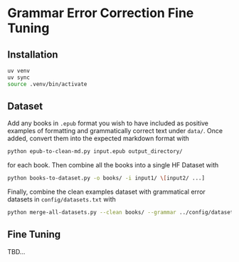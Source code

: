 # Grammar Error Correction Fine Tuning

## Installation

```sh
uv venv
uv sync
source .venv/bin/activate
```

## Dataset

Add any books in `.epub` format you wish to have included as positive examples of formatting
and grammatically correct text under `data/`.
Once added, convert them into the expected markdown format with

```sh
python epub-to-clean-md.py input.epub output_directory/
```

for each book. Then combine all the books into a single HF Dataset with

```sh
python books-to-dataset.py -o books/ -i input1/ \[input2/ ...]
```

Finally, combine the clean examples dataset with grammatical error datasets in
`config/datasets.txt` with

```sh
python merge-all-datasets.py --clean books/ --grammar ../config/datasets.txt --out output_dir/
```

## Fine Tuning

TBD...
